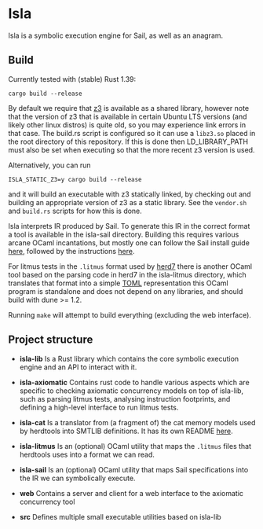 # Isla

Isla is a symbolic execution engine for Sail, as well as an anagram.

## Build

Currently tested with (stable) Rust 1.39:
```
cargo build --release
```

By default we require that [z3](https://github.com/Z3Prover/z3) is available as a shared library,
however note that the version of z3 that is available in certain Ubuntu LTS versions (and likely
other linux distros) is quite old, so you may experience link errors in that case. The build.rs
script is configured so it can use a `libz3.so` placed in the root directory of this repository. If
this is done then LD_LIBRARY_PATH must also be set when executing so that the more recent z3 version
is used.

Alternatively, you can run
```
ISLA_STATIC_Z3=y cargo build --release
```
and it will build an executable with z3 statically linked, by checking out and building an
appropriate version of z3 as a static library. See the `vendor.sh` and `build.rs` scripts for how
this is done.

Isla interprets IR produced by Sail. To generate this IR in the correct format a tool is available
in the isla-sail directory. Building this requires various arcane OCaml incantations, but mostly one
can follow the Sail install guide
[here](https://github.com/rems-project/sail/blob/sail2/INSTALL.md), followed by the instructions
[here](isla-sail/README.md).

For litmus tests in the `.litmus` format used by [herd7](https://github.com/herd/herdtools7) there
is another OCaml tool based on the parsing code in herd7 in the isla-litmus directory, which
translates that format into a simple [TOML](https://github.com/toml-lang/toml) representation this
OCaml program is standalone and does not depend on any libraries, and should build with dune >= 1.2.

Running `make` will attempt to build everything (excluding the web interface).

## Project structure

* __isla-lib__ Is a Rust library which contains the core symbolic execution engine and an API to
  interact with it.

* __isla-axiomatic__ Contains rust code to handle various aspects which are specific to checking
  axiomatic concurrency models on top of isla-lib, such as parsing litmus tests, analysing
  instruction footprints, and defining a high-level interface to run litmus tests.

* __isla-cat__ Is a translator from (a fragment of) the cat memory models used by herdtools into
  SMTLIB definitions. It has its own README [here](isla-cat/README.md).

* __isla-litmus__ Is an (optional) OCaml utility that maps the `.litmus` files that herdtools uses
  into a format we can read.

* __isla-sail__ Is an (optional) OCaml utility that maps Sail specifications into the IR we can
  symbolically execute.

* __web__ Contains a server and client for a web interface to the axiomatic concurrency tool

* __src__ Defines multiple small executable utilities based on isla-lib
